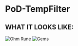 # PoD-TempFilter

## WHAT IT LOOKS LIKE:

![Ohm Rune](https://cdn.discordapp.com/attachments/268485923551969292/818514031245525012/image.png)
![Gems](https://cdn.discordapp.com/attachments/268485923551969292/817969541170069534/image.png)
